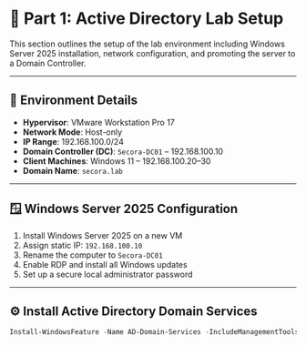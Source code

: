 # 🧱 Part 1: Active Directory Lab Setup

This section outlines the setup of the lab environment including Windows Server 2025 installation, network configuration, and promoting the server to a Domain Controller.

---

## 🔧 Environment Details

- **Hypervisor**: VMware Workstation Pro 17
- **Network Mode**: Host-only
- **IP Range**: 192.168.100.0/24
- **Domain Controller (DC)**: `Secora-DC01` – 192.168.100.10
- **Client Machines**: Windows 11 – 192.168.100.20–30
- **Domain Name**: `secora.lab`

---

## 🪟 Windows Server 2025 Configuration

1. Install Windows Server 2025 on a new VM
2. Assign static IP: `192.168.100.10`
3. Rename the computer to `Secora-DC01`
4. Enable RDP and install all Windows updates
5. Set up a secure local administrator password

---

## ⚙️ Install Active Directory Domain Services

```powershell
Install-WindowsFeature -Name AD-Domain-Services -IncludeManagementTools


